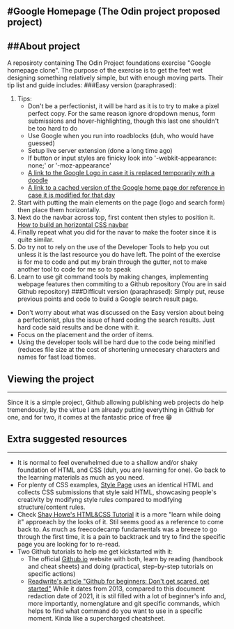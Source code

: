 #Google Homepage (The Odin project proposed project)
---
##About project
---
A reposiroty containing The Odin Project foundations exercise "Google homepage clone". The purpose of the exercise is to get the feet wet designing something relatively simple, but with enough moving parts. Their tip list and guide includes:
###Easy version (paraphrased):
1. Tips:
	* Don't be a perfectionist, it will be hard as it is to try to make a pixel perfect copy. For the same reason ignore dropdown menus, form submissions and hover-highlighting, though this last one shouldn't be too hard to do
	* Use Google when you run into roadblocks (duh, who would have guessed)
	* Setup live server extension (done a long time ago)
	* If button or input styles are finicky look into '-webkit-appearance: none;' or '-moz-appearance'
	* [A link to the Google Logo in case it is replaced temporarily with a doodle](https://www.google.com/images/branding/googlelogo/1x/googlelogo_color_272x92dp.png)
	* [A link to a cached version of the Google home page dor reference in case it is modified for that day](https://web.archive.org/web/20191130234759/https://www.google.com/)
1. Start with putting the main elements on the page (logo and search form) then place them horizontally.
1. Next do the navbar across top, first content then styles to position it. [How to build an horizontal CSS navbar](http://www.w3schools.com/css/css_navbar.asp)
1. Finally repeat what you did for the navar to make the footer since it is quite similar.
1. Do try not to rely on the use of the Developer Tools to help you out unless it is the last resource you do have left. The point of the exercise is for me to code and put my brain through the gutter, not to make another tool to code for me so to speak
1. Learn to use git command tools by making changes, implementing webpage features then commiting to a Github repository (You are in said Github repository)
###Difficult version (paraphrased):
Simply put, reuse previous points and code to build a Google search result page.
* Don't worry about what was discussed on the Easy version about being a perfectionist, plus the issue of hard coding the search results. Just hard code said results and be done with it.
* Focus on the placement and the order of items.
* Using the developer tools will be hard due to the code being minified (reduces file size at the cost of shortening unnecesary characters and names for fast load tiomes.
## Viewing the project
---
Since it is a simple project, Github allowing publishing web projects do help tremendously, by the virtue I am already putting everything in Github for one, and for two, it comes at the fantastic price of free :grin:
## Extra suggested resources
---
* It is normal to feel overwhelmed due to a shallow and/or shaky foundation of HTML and CSS (duh, you are learning for one). Go back to the learning materials as much as you need.
* For plenty of CSS examples, [Style Page](https://stylestage.dev/) uses an identical HTML and collects CSS submissions that style said HTML, showcasing people's creativity by modifyng style rules compared to modifying structure/content rules.
* Check [Shay Howe's HTML&CSS Tutorial](https://learn.shayhowe.com/html-css/building-your-first-web-page/) it is a more "learn while doing it" approeach by the looks of it. Stil seems good as a reference to come back to. As much as freecodecamp fundamentals was a breeze to go through the first time, it is a pain to backtrack and try to find the specific page you are looking for to re-read.
* Two Github tutorials to help me get kickstarted with it:
	* The official [Github.io](https://try.github.io) website with both, learn by reading (handbook and cheat sheets) and doing (practical, step-by-step tutorials on specific actions)
	* [Readwrite's article "Github for beginners: Don't get scared, get started"](https://readwrite.com/2013/09/30/understanding-github-a-journey-for-beginners-part-1/) While it dates from 2013, compared to this document redaction date of 2021, it is stil filled with a lot of beginner's info and, more importantly, nomenglature and git specific commands, which helps to find what command do you want to use in a specific moment. Kinda like a supercharged cheatsheet.




